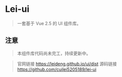 # Lei-ui

> 一套基于 Vue 2.5 的 UI 组件库。

## 注意

> 本组件库代码尚未完工，持续更新中。

> 官网链接 https://leideng.github.io/ui/dist
> 源码链接 https://github.com/cuilei5205189/lei-ui